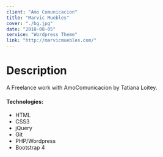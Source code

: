 ```yaml
---
client: "Amo Comunicacion"
title: "Marvic Muebles"
cover: "./bg.jpg"
date: "2018-08-05"
service: "Wordpress Theme"
link: "http://marvicmuebles.com/"
---
```

# Description

A Freelance work with AmoComunicacion by Tatiana Loitey.

#### Technologies:

- HTML
- CSS3
- jQuery
- Git
- PHP/Wordpress
- Bootstrap 4